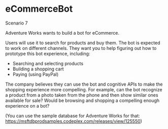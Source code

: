 # eCommerceBot
Scenario 7

Adventure Works wants to build a bot for eCommerce.

Users will use it to search for products and buy them. The bot is expected to work on different channels. They want you to help figuring out how to prototype this bot experience, including: 

 - Searching and selecting products 
 - Building a shopping cart 
 - Paying (using PayPal) 

The company believes they can use the bot and cognitive APIs to make the shopping experience more compelling. For example, can the bot recognize a product from a photo taken from the phone and then show similar ones available for sale? Would be browsing and shopping a compelling enough experience on a bot? 

(You can use the sample database for Adventure Works for that: https://msftdbprodsamples.codeplex.com/releases/view/125550)